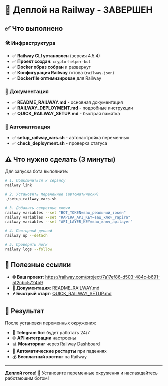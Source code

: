 # 🎉 Деплой на Railway - ЗАВЕРШЕН

## ✅ Что выполнено

### 🛠️ Инфраструктура
- ✅ **Railway CLI установлен** (версия 4.5.4)
- ✅ **Проект создан**: `crypto-helper-bot`
- ✅ **Docker образ собран** и развернут
- ✅ **Конфигурация Railway** готова (`railway.json`)
- ✅ **Dockerfile оптимизирован** для Railway

### 📄 Документация
- ✅ **README_RAILWAY.md** - основная документация
- ✅ **RAILWAY_DEPLOYMENT.md** - подробные инструкции  
- ✅ **QUICK_RAILWAY_SETUP.md** - быстрая памятка

### 🔧 Автоматизация
- ✅ **setup_railway_vars.sh** - автонастройка переменных
- ✅ **check_deployment.sh** - проверка статуса

## ⚠️ Что нужно сделать (3 минуты)

Для запуска бота выполните:

```bash
# 1. Подключиться к сервису
railway link

# 2. Установить переменные (автоматически)
./setup_railway_vars.sh

# 3. Добавить секретные ключи
railway variables --set "BOT_TOKEN=ваш_реальный_токен"
railway variables --set "RAPIRA_API_KEY=ваш_ключ_rapira" 
railway variables --set "API_LAYER_KEY=ваш_ключ_apilayer"

# 4. Повторный деплой
railway up --detach

# 5. Проверить логи
railway logs --follow
```

## 🔗 Полезные ссылки

- **🌐 Ваш проект**: https://railway.com/project/7a17ef86-d503-484c-b691-5f2cbc5724b9
- **📖 Документация**: [README_RAILWAY.md](./README_RAILWAY.md)
- **⚡ Быстрый старт**: [QUICK_RAILWAY_SETUP.md](./QUICK_RAILWAY_SETUP.md)

## 🎯 Результат

После установки переменных окружения:
- 🤖 **Telegram бот** будет работать 24/7
- 🌐 **API интеграции** настроены
- 📊 **Мониторинг** через Railway Dashboard
- 🔄 **Автоматические рестарты** при падениях
- 💰 **Бесплатный хостинг** на Railway

---

**Деплой готов!** 🚀 Установите переменные окружения и наслаждайтесь работающим ботом! 